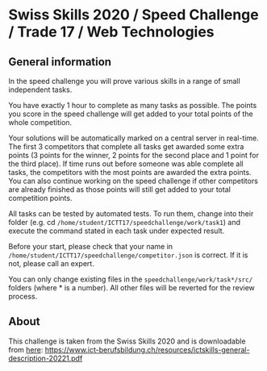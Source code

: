# Swiss Skills 2020 / Speed Challenge / Trade 17 / Web Technologies

## General information

In the speed challenge you will prove various skills in a range of small
independent tasks.

You have exactly 1 hour to complete as many tasks as possible. The points you
score in the speed challenge will get added to your total points of the whole
competition.

Your solutions will be automatically marked on a central server in real-time.
The first 3 competitors that complete all tasks get awarded some extra points
(3 points for the winner, 2 points for the second place and 1 point for the
third place). If time runs out before someone was able complete all tasks,
the competitors with the most points are awarded the extra points. You can
also continue working on the speed challenge if other competitors are already
finished as those points will still get added to your total competition points.

All tasks can be tested by automated tests. To run them, change into their
folder (e.g. cd `/home/student/ICTT17/speedchallenge/work/task1`) and execute
the command stated in each task under expected result.

Before your start, please check that your name in
`/home/student/ICTT17/speedchallenge/competitor.json` is correct. If it is not,
please call an expert.

You can only change existing files in the `speedchallenge/work/task*/src/`
folders (where * is a number). All other files will be reverted for the review
process.


## About

This challenge is taken from the Swiss Skills 2020 and is downloadable from
[here](https://www.ict-berufsbildung.ch/formation-initiale/championnats-des-metiers/championnats-suisses): https://www.ict-berufsbildung.ch/resources/ictskills-general-description-20221.pdf
